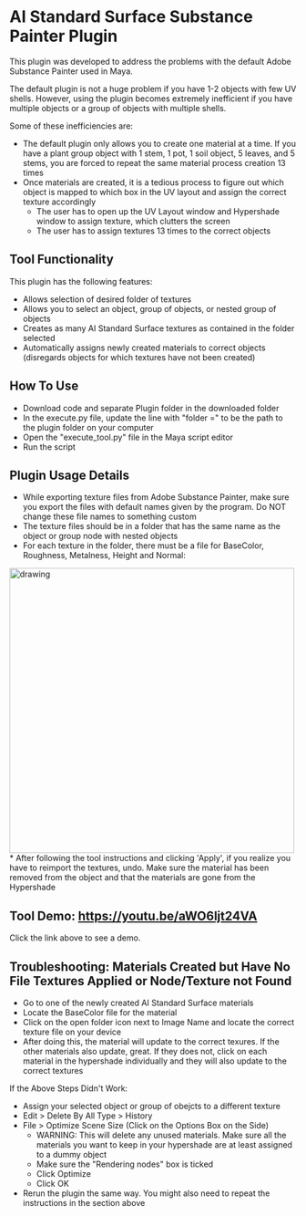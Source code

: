 # AI Standard Surface Substance Painter Plugin
This plugin was developed to address the problems with the default Adobe Substance Painter used in Maya.

The default plugin is not a huge problem if you have 1-2 objects with few UV shells. However, using the plugin becomes extremely inefficient if you have multiple objects or a group of objects with multiple shells. 

Some of these inefficiencies are:
* The default plugin only allows you to create one material at a time. If you have a plant group object with 1 stem, 1 pot, 1 soil object, 5 leaves, and 5 stems, you are forced to repeat the same material process creation 13 times
* Once materials are created, it is a tedious process to figure out which object is mapped to which box in the UV layout and assign the correct texture accordingly
    -  The user has to open up the UV Layout window and Hypershade window to assign texture, which clutters the screen
    - The user has to assign textures 13 times to the correct objects

 ## Tool Functionality
 This plugin has the following features:
 * Allows selection of desired folder of textures
 * Allows you to select an object, group of objects, or nested group of objects
 * Creates as many AI Standard Surface textures as contained in the folder selected 
 * Automatically assigns newly created materials to correct objects (disregards objects for which textures have not been created)

## How To Use
* Download code and separate Plugin folder in the downloaded folder
* In the execute.py file, update the line with "folder =" to be the path to the plugin folder on your computer
* Open the "execute_tool.py" file in the Maya script editor
* Run the script

## Plugin Usage Details
 * While exporting texture files from Adobe Substance Painter, make sure you export the files with default names given by the program. Do NOT change these file names to something custom
 * The texture files should be in a folder that has the same name as the object or group node with nested objects
 * For each texture in the folder, there must be a file for BaseColor, Roughness, Metalness, Height and Normal:
<img src="https://github.com/nMDaas/AIStandardSurfaceSubstancePainterPluginMaya/blob/main/images/UVsFileStructureAndScene.jpg" alt="drawing" width="500"/>
 * After following the tool instructions and clicking 'Apply', if you realize you have to reimport the textures, undo. Make sure the material has been removed from the object and that the materials are gone from the Hypershade

## Tool Demo: https://youtu.be/aWO6ljt24VA
Click the link above to see a demo.

 ## Troubleshooting: Materials Created but Have No File Textures Applied or Node/Texture not Found
 * Go to one of the newly created AI Standard Surface materials
 * Locate the BaseColor file for the material
 * Click on the open folder icon next to Image Name and locate the correct texture file on your device
 * After doing this, the material will update to the correct texures. If the other materials also update, great. If they does not, click on each material in the hypershade individually and they will also update to the correct textures

 If the Above Steps Didn't Work:
 * Assign your selected object or group of obejcts to a different texture
 * Edit > Delete By All Type > History
 * File > Optimize Scene Size (Click on the Options Box on the Side)
    - WARNING: This will delete any unused materials. Make sure all the materials you want to keep in your hypershade are at least assigned to a dummy object
    - Make sure the "Rendering nodes" box is ticked
    - Click Optimize
    - Click OK 
* Rerun the plugin the same way. You might also need to repeat the instructions in the section above
